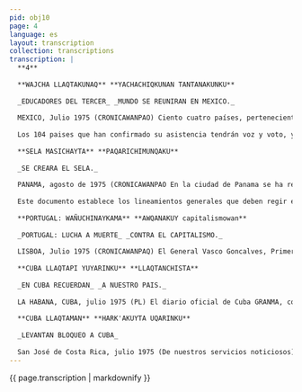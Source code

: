 ```yaml
---
pid: obj10
page: 4
language: es
layout: transcription
collection: transcriptions
transcription: |
  **4**
  
  **WAJCHA LLAQTAKUNAQ** **YACHACHIQKUNAN TANTANAKUNKU**
  
  _EDUCADORES DEL TERCER_ _MUNDO SE REUNIRAN EN MEXICO._
  
  MEXICO, Julio 1975 (CRONICAWANPAO) Ciento cuatro países, pertenecientes al Tercer Mundo, se reunirán en México en el "Congreso Internacional de Educadores del Tercer Mundo", que se celebrará entre los dias 5 y 8 del próximo mes de agosto. Este anuncio lo realizó Caros Jonguituq Barrios, Presidente del Comité Organizador de dicho evento. La realización de este Congreso, está subvencionada por el Sindicato Nacional de Trabajadores en la Educación de México.
  
  Los 104 paises que han confirmado su asistencia tendrán voz y voto, y otros 16 países que también asistirán al Congreso no tendrán voto, estos ultimos pertenecen a los paises llamados capitalistas, unos y otros a algunos países socialistas. La finalidad primera de esta reunión, es el rechazo a la agresión cultural por parte de los países imperialistas, señaló el mismo Carlos Jonguituc. En esta reunión, los temas principales a debatirse serán "Educación y Desarrollo Economico Social. Educación y Cultura, Educación y Solidaridad Internacional" Al termino de las deliberaciones, las Conclusiones a que se lleguen, se conocerán como "Declaraciones de Acapulco Una vez concluido el Congreso, se celebrará otra reunión, pero esta vez unicamente de Educadores de los países de América Latina. Esta reunión es propiciada y organizada por la "Confederación de Educadores Americanos". En esta última reunión, que se celebrará entre el 11 y 15 de agosto, participarán representantes de casi todos los países de habla hispana, la única excepción será Puerto Rico.
  
  **SELA MASICHAYTA** **PAQARICHIMUNQAKU**
  
  _SE CREARA EL SELA._
  
  PANAMA, agosto de 1975 (CRONICAWANPAO En la ciudad de Panama se ha realizado una reunión a nivel ministerial, con la asistencia de 25 países, de los cuales 15 han estado representados por sus Cancilleres. Esta reunión ha sido realizada, para sentar las bases conducentes a la creación de un organismo latinoamericano bajo la denominación de SELA (Sistema Economico Latino Americano). Como sabemos, en el Continente Americano, somos casi treinta países, de los cuales 25 somos conocidos como países Latinoamericanos. A estos países de Latinoamérica, México hizo un llamado para constituir un organismo economico exclusivamente compuesto por países Latinoamericanos. A este llamado se sumaron Colombia y Venezuela, razón por la cual se ha convocado en Panama esta reunión de los 25 países latinoamericanos, que tiene como finalidad establecer las bases sobre las cuales se ha de proceder a la formación de este organismo, para tal efecto, se ha aprobado un documento.
  
  Este documento establece los lineamientos generales que deben regir el funcionamiento del SELA, los objetivos de su formación. Entre los aspectos más importantes figuran: Impulsar la creación de Empresas Multinacionales Latino Americanas: constituirse en un órgano de consulta y coordinación de los países de Latino América, ante los organismos economicos internacionales. Asimismo, establece que el SELA buscará un mejor intercambio de alimentos y fertilizantes entre los paises miembros, asi como la protección de los precios de las materias primas, tendiendo además a la transformación de las mismas, y la busqueda de adecuados mercados para los productos latinoamericanos. Igualmente, uno de los objetivos del SELA, será propiciar el intercambio técnico y lo referente a la transferencia de tecnologia y la cooperación cientifica entre los paises latinoamericanos. Para la estructuración del documento pertinente, la Reunión Consultiva Ministerial, ha acordado designar un Grupo de Trabajo de Alto Nivel, el cual en un plazo de dos meses deberá concluir su trabajo, para asl iniciar la discusión de los mecanismos pertinentes. En este documento se deberá plasmar las opiniones de todos los integrantes del SELA, a fin de que este organismo responda a las necesidades de sa creación.
  
  **PORTUGAL: WAÑUCHINAYKAMA** **AWQANAKUY capitalismowan**
  
  _PORTUGAL: LUCHA A MUERTE_ _CONTRA EL CAPITALISMO._
  
  LISBOA, Julio 1975 (CRONICAWANPAQ) El General Vasco Goncalves, Primer Ministro del Portugal, declaró que: "Portugal está decidido a luchar a muerte contra el capitalismo". Asl lo sostuvo, en una reunión de todos los sindicatos, efectuada aqui. El General Goncalves, hizo un llamado a los trabajadores a mantenerse unidos y evitar la división en sus filas. De producirse una división entre los trabajadores, la vanguardia revolucionaria, quedaría aislada. El Primer Ministro, asimismo indicó que, la vanguardia revolusionaria está compuesta por la unlón del Movimiento de la Fuerza Armada y los trabajadores. Asl también, el General Goncalves señaló que " Deseamos instaurar en el futuro un gobierno popular y la sealización de una revolución cultural, asimismo, es necesario modificar el Aparato del Estado, con la participación de los trabajadores, para que estos puedan controlar el funcionamiento de las empresas tanto estatales como privadas".
  
  **CUBA LLAQTAPI YUYARINKU** **LLAQTANCHISTA**
  
  _EN CUBA RECUERDAN_ _A NUESTRO PAIS._
  
  LA HABANA, CUBA, julio 1975 (PL) El diario oficial de Cuba GRANMA, con motivo de las celebraciones del Día Nacional del Perú, publica lo siguiente: Cuba, reconoce en el Peru, un país hermano, por esa razón, nos hallamos unidos, como un sólo hombre, con el pueblo, peruano y con el Gobierno Revolucionario de la Fuerza Armada que encabeza el General Juan Velasco Alvarado. El Peru, conmemora, con alborozo, el 154 Aniversario de su Independencia Nacional, arrancada al colonialismo español. El diario Granma, agrega "El Perú, desde el inicio del Gobierno Revolucionario de la Fuerza Armada, ha empezado una nueva vida, con todo su poder lucha por su liberación política, con una actitud patriota y antiimperialista". Concluye GRANMA, diciendo: "El pueblo cubano, desea de todo corazón para el pueblo peruano, grandes logros, y que los pasos que dé en el camino de la liberación, sean eternos".
  
  **CUBA LLAQTAMAN** **HARK'AKUYTA UQARINKU**
  
  _LEVANTAN BLOQUEO A CUBA_
  
  San José de Costa Rica, julio 1975 (De nuestros servicios noticiosos). -- La Organización de los Estados Americanos, OEA, resolvió favorablemente la posición peruana, en la Decimasexta reunión de Consulta de Ministros de Relaciones Exteriores, realizada en San José de Costa Rica. En dicha reunión, el Peru estuvo representado por el General Miguel Angel de la Flor Valle. Desde hace tres años, el Peru habla planteado la necesidad de levantar las sanciones contra Cuba, pero este plantesmiento no pudo hacerse efectivo hasta la fecha, por la permanente oposición de los Estados Unidos. Por esa razón, Perú, México, Argentina, Panama, Costa Rica, Colombia y otras naciones más, se mantuvieron empeñados en lograr el levantamiento de las sanciones, propósito que ha sido alcanzado hoy, al lograrse la mayoría necesaria. El levantamiento de las sanciones contra Cuba, sostienen los observadores, representa un claro triunfo de la posición del Peru. En esta reunión de Cancilleres, se ha decidido el levantamiento de las sanciones a Cuba, con el voto favorable de ló naciones, votaron en contra tres y hubo dos abstenciones. Con el levantamiento de las sanciones a Cuba, este país queda expedito para restablecer relaciones diplomaticas y comerciales con todos los países del continente, en plano de igualdad. Con este motivo, en nombre del pueblo peruano, del Goblemo Revolucionario de la Fuerza Armada y el suyo propio, el General Juan Velazco Alvarado, Presidente de la Republica, ha enviado al Comandante Fidel Castro y pueblo de Cuba, un saludo de felicitación.
---
```


{{ page.transcription | markdownify }}
